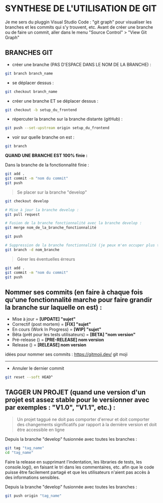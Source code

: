 # SYNTHESE DE L'UTILISATION DE GIT


Je me sers du pluggin Visual Studio Code : "git graph" pour visualiser les branches et les commits qui s'y trouvent, etc. Avant de créer une branche ou de faire un commit, aller dans le menu "Source Control" > "View Git Graph"

## BRANCHES GIT

- créer une branche (PAS D'ESPACE DANS LE NOM DE LA BRANCHE) :
```bash
git branch branch_name
```

- se déplacer dessus :
```bash
git checkout branch_name
```

- créer une branche ET se déplacer dessus :
```bash
git checkout -b setup_du_frontend
```

- répercuter la branche sur la branche distante (gitHub) :
```bash
git push --set-upstream origin setup_du_frontend
```

- voir sur quelle branche on est :
```bash
git branch
```

**QUAND UNE BRANCHE EST 100% finie :**

Dans la branche de la fonctionnalité finie :
```bash
git add .
git commit -m "nom du commit"
git push
```

> Se placer sur la branche "develop"
```bash
git checkout develop

# Mise à jour la branche develop :
git pull request

# Fusion de la branche fonctionnalité avec la branche develop :
git merge nom_de_la_branche_fonctionnalité

git push

# Suppression de la branche fonctionnalité (je peux m'en occuper plus tard ; mais si j'ai oublié de faire quelque chose dans cette branche après l'avoir mergée, je dois en recreer une autre pour effectuer la mise à jour) :
git branch -d nom_branche
```
> Gérer les éventuelles érreurs

```bash
git add .
git commit -m "nom du commit"
git push
```


## Nommer ses commits (en faire à chaque fois qu'une fonctionnalité marche pour faire grandir la branche sur laquelle on est) :

- Mise à jour = **[UPDATE] "sujet"**
- Correctif (post mortem) = **[FIX] "sujet"**
- En cours (Work In Progress) = **[WIP] "sujet"**
- Bêta (prêt pour les tests utilisateurs) = **[BETA] "nom version"**
- Pré-release () = **[PRE-RELEASE] nom version**
- Release () = **[RELEASE] nom version**

idées pour nommer ses commits :
https://gitmoji.dev/
git moji
____

- Annuler le dernier commit
```bash
git reset --soft HEAD^
```


## TAGGER UN PROJET (quand une version d'un projet est assez stable pour le versionner avec par exemples : "V1.0", "V1.1", etc.) :

> Un projet taggué ne doit pas comporter d'erreur et doit comporter des changements significatifs par rapport à la dernière version et doit être accessible en ligne

Depuis la branche "develop" fusionnée avec toutes les branches :
```bash
git tag "tag_name"
cd "tag_name"
```

Faire la release en supprimant l'indentation, les libraries de tests, les console.log(), en faisant le tri dans les commentaires, etc. afin que le code puisse être facilement partagé et que les utilisateurs n'aient pas accès à des informations sensibles.

Depuis la branche "develop" fusionnée avec toutes les branches :
```bash
git push origin "tag_name"
```